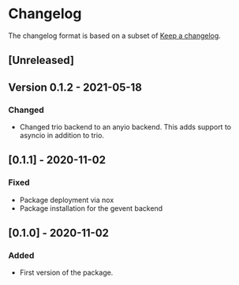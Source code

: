 # Changelog

The changelog format is based on a subset of [Keep a changelog](https://keepachangelog.com/en/1.0.0/).

## [Unreleased]

## Version 0.1.2 - 2021-05-18

### Changed

- Changed trio backend to an anyio backend. This adds support to asyncio in addition to trio.

## [0.1.1] - 2020-11-02

### Fixed

- Package deployment via nox
- Package installation for the gevent backend

## [0.1.0] - 2020-11-02

### Added

- First version of the package.